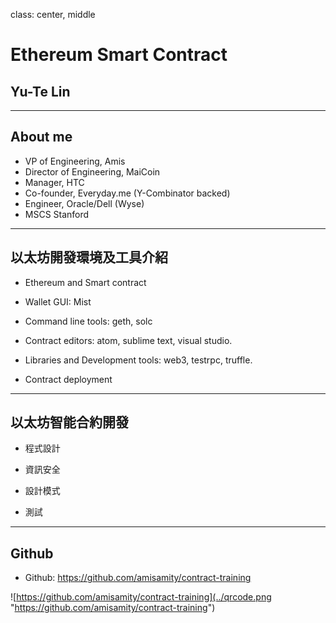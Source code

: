 class: center, middle

# Ethereum Smart Contract
## Yu-Te Lin

---
## About me
- VP of Engineering, Amis
- Director of Engineering, MaiCoin
- Manager, HTC
- Co-founder, Everyday.me (Y-Combinator backed)
- Engineer, Oracle/Dell (Wyse)
- MSCS Stanford

---

## 以太坊開發環境及工具介紹

- Ethereum and Smart contract

- Wallet GUI: Mist

- Command line tools: geth, solc

- Contract editors: atom, sublime text, visual studio.

- Libraries and Development tools: web3, testrpc, truffle.

- Contract deployment

---

## 以太坊智能合約開發

- 程式設計

- 資訊安全

- 設計模式

- 測試

---

## Github
- Github: https://github.com/amisamity/contract-training

![https://github.com/amisamity/contract-training](../qrcode.png "https://github.com/amisamity/contract-training")
